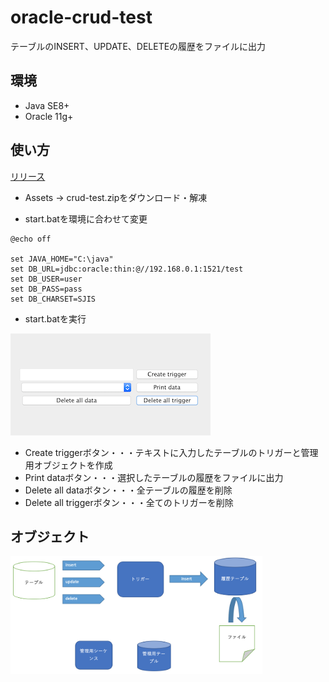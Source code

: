 # oracle-crud-test

テーブルのINSERT、UPDATE、DELETEの履歴をファイルに出力

## 環境
- Java SE8+
- Oracle 11g+

## 使い方
[リリース](https://github.com/d-segawa/oracle-crud-test/releases)
- Assets -> crud-test.zipをダウンロード・解凍


- start.batを環境に合わせて変更

```
@echo off

set JAVA_HOME="C:\java"
set DB_URL=jdbc:oracle:thin:@//192.168.0.1:1521/test
set DB_USER=user
set DB_PASS=pass
set DB_CHARSET=SJIS

```
- start.batを実行

![起動画面](https://github.com/d-segawa/oracle-crud-test/blob/images/image/gui.png)

- Create triggerボタン・・・テキストに入力したテーブルのトリガーと管理用オブジェクトを作成
- Print dataボタン・・・選択したテーブルの履歴をファイルに出力
- Delete all dataボタン・・・全テーブルの履歴を削除
- Delete all triggerボタン・・・全てのトリガーを削除

## オブジェクト
<img src="https://github.com/d-segawa/oracle-crud-test/blob/images/image/object.png" width=80% />
